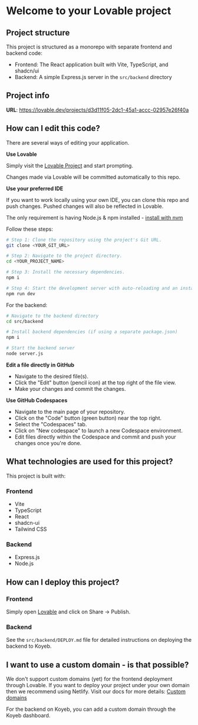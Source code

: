 
# Welcome to your Lovable project

## Project structure

This project is structured as a monorepo with separate frontend and backend code:

- Frontend: The React application built with Vite, TypeScript, and shadcn/ui
- Backend: A simple Express.js server in the `src/backend` directory

## Project info

**URL**: https://lovable.dev/projects/d3d11f05-2dc1-45a1-accc-02957e26f40a

## How can I edit this code?

There are several ways of editing your application.

**Use Lovable**

Simply visit the [Lovable Project](https://lovable.dev/projects/d3d11f05-2dc1-45a1-accc-02957e26f40a) and start prompting.

Changes made via Lovable will be committed automatically to this repo.

**Use your preferred IDE**

If you want to work locally using your own IDE, you can clone this repo and push changes. Pushed changes will also be reflected in Lovable.

The only requirement is having Node.js & npm installed - [install with nvm](https://github.com/nvm-sh/nvm#installing-and-updating)

Follow these steps:

```sh
# Step 1: Clone the repository using the project's Git URL.
git clone <YOUR_GIT_URL>

# Step 2: Navigate to the project directory.
cd <YOUR_PROJECT_NAME>

# Step 3: Install the necessary dependencies.
npm i

# Step 4: Start the development server with auto-reloading and an instant preview.
npm run dev
```

For the backend:

```sh
# Navigate to the backend directory
cd src/backend

# Install backend dependencies (if using a separate package.json)
npm i

# Start the backend server
node server.js
```

**Edit a file directly in GitHub**

- Navigate to the desired file(s).
- Click the "Edit" button (pencil icon) at the top right of the file view.
- Make your changes and commit the changes.

**Use GitHub Codespaces**

- Navigate to the main page of your repository.
- Click on the "Code" button (green button) near the top right.
- Select the "Codespaces" tab.
- Click on "New codespace" to launch a new Codespace environment.
- Edit files directly within the Codespace and commit and push your changes once you're done.

## What technologies are used for this project?

This project is built with:

### Frontend
- Vite
- TypeScript
- React
- shadcn-ui
- Tailwind CSS

### Backend
- Express.js
- Node.js

## How can I deploy this project?

### Frontend
Simply open [Lovable](https://lovable.dev/projects/d3d11f05-2dc1-45a1-accc-02957e26f40a) and click on Share -> Publish.

### Backend
See the `src/backend/DEPLOY.md` file for detailed instructions on deploying the backend to Koyeb.

## I want to use a custom domain - is that possible?

We don't support custom domains (yet) for the frontend deployment through Lovable. If you want to deploy your project under your own domain then we recommend using Netlify. Visit our docs for more details: [Custom domains](https://docs.lovable.dev/tips-tricks/custom-domain/)

For the backend on Koyeb, you can add a custom domain through the Koyeb dashboard.
